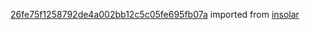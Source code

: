 [26fe75f1258792de4a002bb12c5c05fe695fb07a](https://github.com/insolar/insolar/commit/26fe75f1258792de4a002bb12c5c05fe695fb07a) imported from [insolar](https://github.com/insolar/insolar)

